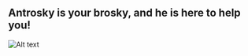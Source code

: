## Antrosky is your brosky, and he is here to help you! 

![Alt text](relative%20path/to/imageread.jpg?raw=true "Title")

<!---!
Antrosky/Antrosky is a ✨ special ✨ repository because its `README.md` (this file) appears on your GitHub profile.
You can click the Preview link to take a look at your changes.
--->
